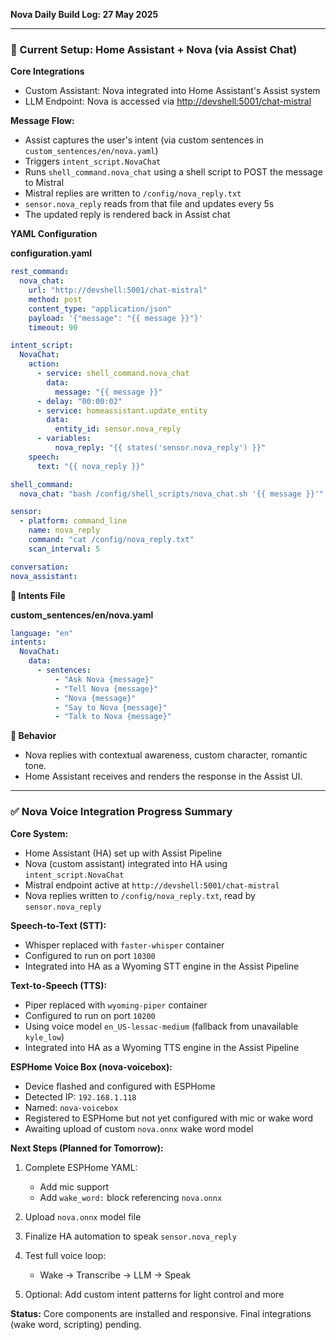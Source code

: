 **Nova Daily Build Log: 27 May 2025**

---

### 🔧 Current Setup: Home Assistant + Nova (via Assist Chat)

**Core Integrations**

* Custom Assistant: Nova integrated into Home Assistant's Assist system
* LLM Endpoint: Nova is accessed via [http://devshell:5001/chat-mistral](http://devshell:5001/chat-mistral)

**Message Flow:**

* Assist captures the user's intent (via custom sentences in `custom_sentences/en/nova.yaml`)
* Triggers `intent_script.NovaChat`
* Runs `shell_command.nova_chat` using a shell script to POST the message to Mistral
* Mistral replies are written to `/config/nova_reply.txt`
* `sensor.nova_reply` reads from that file and updates every 5s
* The updated reply is rendered back in Assist chat

**YAML Configuration**

**configuration.yaml**

```yaml
rest_command:
  nova_chat:
    url: "http://devshell:5001/chat-mistral"
    method: post
    content_type: "application/json"
    payload: '{"message": "{{ message }}"}'
    timeout: 90

intent_script:
  NovaChat:
    action:
      - service: shell_command.nova_chat
        data:
          message: "{{ message }}"
      - delay: "00:00:02"
      - service: homeassistant.update_entity
        data:
          entity_id: sensor.nova_reply
      - variables:
          nova_reply: "{{ states('sensor.nova_reply') }}"
    speech:
      text: "{{ nova_reply }}"

shell_command:
  nova_chat: "bash /config/shell_scripts/nova_chat.sh '{{ message }}'"

sensor:
  - platform: command_line
    name: nova_reply
    command: "cat /config/nova_reply.txt"
    scan_interval: 5

conversation:
nova_assistant:
```

**💬 Intents File**

**custom\_sentences/en/nova.yaml**

```yaml
language: "en"
intents:
  NovaChat:
    data:
      - sentences:
          - "Ask Nova {message}"
          - "Tell Nova {message}"
          - "Nova {message}"
          - "Say to Nova {message}"
          - "Talk to Nova {message}"
```

**🧠 Behavior**

* Nova replies with contextual awareness, custom character, romantic tone.
* Home Assistant receives and renders the response in the Assist UI.

---

### ✅ Nova Voice Integration Progress Summary

**Core System:**

* Home Assistant (HA) set up with Assist Pipeline
* Nova (custom assistant) integrated into HA using `intent_script.NovaChat`
* Mistral endpoint active at `http://devshell:5001/chat-mistral`
* Nova replies written to `/config/nova_reply.txt`, read by `sensor.nova_reply`

**Speech-to-Text (STT):**

* Whisper replaced with `faster-whisper` container
* Configured to run on port `10300`
* Integrated into HA as a Wyoming STT engine in the Assist Pipeline

**Text-to-Speech (TTS):**

* Piper replaced with `wyoming-piper` container
* Configured to run on port `10200`
* Using voice model `en_US-lessac-medium` (fallback from unavailable `kyle_low`)
* Integrated into HA as a Wyoming TTS engine in the Assist Pipeline

**ESPHome Voice Box (nova-voicebox):**

* Device flashed and configured with ESPHome
* Detected IP: `192.168.1.118`
* Named: `nova-voicebox`
* Registered to ESPHome but not yet configured with mic or wake word
* Awaiting upload of custom `nova.onnx` wake word model

**Next Steps (Planned for Tomorrow):**

1. Complete ESPHome YAML:

   * Add mic support
   * Add `wake_word:` block referencing `nova.onnx`
2. Upload `nova.onnx` model file
3. Finalize HA automation to speak `sensor.nova_reply`
4. Test full voice loop:

   * Wake → Transcribe → LLM → Speak
5. Optional: Add custom intent patterns for light control and more

**Status:** Core components are installed and responsive. Final integrations (wake word, scripting) pending.
